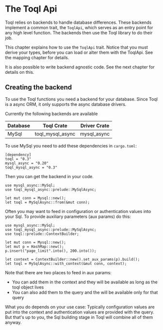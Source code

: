 # The Toql Api

Toql relies on backends to handle database differences. 
These backends implement a common trait, the `ToqlApi`, 
which serves as an entry point for any high level function.
The backends then use the Toql library to do their job.

This chapter explains how to use the `ToqlApi` trait. 
Notice that you must derive your types, before you can load or alter them 
with the ToqlApi. See the mapping chapter for details.


It is also possible to write backend agnostic code. See the next chapter for details on this.

## Creating the backend
To use the Toql functions you need a backend for your database. 
Since Toql is a async ORM, it only supports the async database drivers.

Currently the following backends are available

|Database | Toql Crate     | Driver Crate|
|---------|----------------|-------------|
| MySql   | toql_mysql_async| mysql_async |

To use MySql you need to add these dependencies in `cargo.toml`:

```
[dependency]
toql = "0.3"
mysql_async = "0.20"
toql_mysql_async = "0.3"
```

Then you can get the backend in your code.

```
use mysql_async::MySql;
use toql_mysql_async::prelude::MySqlAsync;

let mut conn = Mysql::new();
let toql = MySqlAsync::from(&mut conn);
```

Often you may want to feed in configuration or authentication values into your Sql.
To provide auxiliary parameters (aux params) do this:

```
use mysql_async::MySql;
use toql_mysql_async::prelude::MySqlAsync;
use toql::prelude::ContextBuilder;

let mut conn = Mysql::new();
let mut p = HashMap::new();
p.insert("page_limit".into(), 200.into());

let context = ContextBuilder::new().set_aux_params(p).build();
let toql = MySqlAsync::with_context(&mut conn, context);
```

Note that there are two places to feed in aux params: 
- You can add them in the context and they will be available as long as the
  toql object lives
- You can also add them to the query and the will be available only for that query

What you do depends on your use case: Typically configuration values are put into the context
and authentication values are provided with the query. 
But that's up to you, the Sql building stage in Toql will combine all of them anyway.








